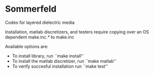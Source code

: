 # Sommerfeld
Codes for layered dielectric media

Installation, matlab discretizers, and testers require copying over an OS dependent make.inc.* to make.inc

Available options are:
* To install library, run ``make install''
* To install the matlab discretizer, run ``make matlab''
* To verify succesful installation run ``make test'' 
